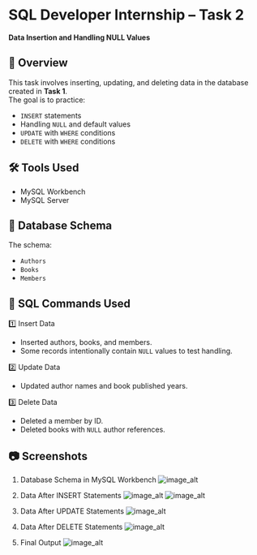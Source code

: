 # SQL Developer Internship – Task 2  
**Data Insertion and Handling NULL Values**

## 📌 Overview
This task involves inserting, updating, and deleting data in the database created in **Task 1**.  
The goal is to practice:
- `INSERT` statements
- Handling `NULL` and default values
- `UPDATE` with `WHERE` conditions
- `DELETE` with `WHERE` conditions

## 🛠 Tools Used
- MySQL Workbench
- MySQL Server

## 📂 Database Schema
The schema:
- `Authors`
- `Books`
- `Members`

## 📜 SQL Commands Used

 1️⃣ Insert Data
- Inserted authors, books, and members.
- Some records intentionally contain `NULL` values to test handling.

 2️⃣ Update Data
- Updated author names and book published years.

 3️⃣ Delete Data
- Deleted a member by ID.
- Deleted books with `NULL` author references.
  
## 📷 Screenshots
1. Database Schema in MySQL Workbench
![image_alt]()

2. Data After INSERT Statements
![image_alt]()
![image_alt]()

3. Data After UPDATE Statements
![image_alt]()

4. Data After DELETE Statements
![image_alt]()

5. Final Output
![image_alt]()

